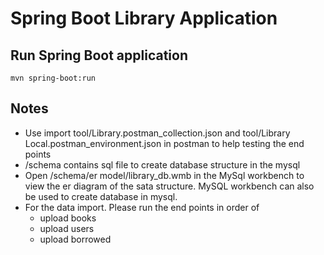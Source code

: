 # Spring Boot Library Application
 
## Run Spring Boot application
```
mvn spring-boot:run
```

## Notes
- Use import tool/Library.postman_collection.json and tool/Library Local.postman_environment.json in postman to help testing the end points
- /schema contains sql file to create database structure in the mysql
- Open /schema/er model/library_db.wmb in the MySql workbench to view the er diagram of the sata structure. MySQL workbench can also be used to create database in mysql.
- For the data import. Please run the end points in order of
  - upload books
  - upload users
  - upload borrowed